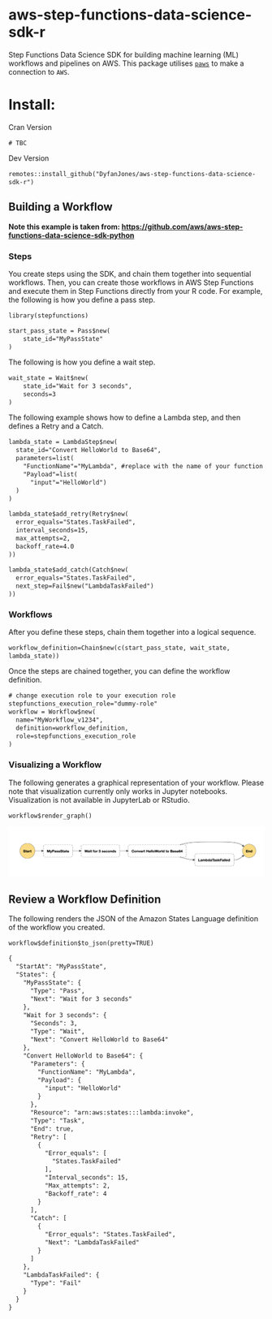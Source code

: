 # aws-step-functions-data-science-sdk-r
Step Functions Data Science SDK for building machine learning (ML) workflows and pipelines on AWS. This package utilises [`paws`](https://github.com/paws-r/paws) to make a connection to `AWS`.

# Install:

Cran Version
```
# TBC
```

Dev Version
```
remotes::install_github("DyfanJones/aws-step-functions-data-science-sdk-r")
```

## Building a Workflow
**Note this example is taken from: https://github.com/aws/aws-step-functions-data-science-sdk-python**

### Steps

You create steps using the SDK, and chain them together into sequential workflows. Then, you can create those workflows in AWS Step Functions and execute them in Step Functions directly from your R code. For example, the following is how you define a pass step.

```
library(stepfunctions)
```

```
start_pass_state = Pass$new(
    state_id="MyPassState"
)
```

The following is how you define a wait step.

```
wait_state = Wait$new(
    state_id="Wait for 3 seconds",
    seconds=3
)
```

The following example shows how to define a Lambda step, and then defines a Retry and a Catch.
```
lambda_state = LambdaStep$new(
  state_id="Convert HelloWorld to Base64",
  parameters=list(
    "FunctionName"="MyLambda", #replace with the name of your function
    "Payload"=list(
      "input"="HelloWorld")
  )
)
```

```
lambda_state$add_retry(Retry$new(
  error_equals="States.TaskFailed",
  interval_seconds=15,
  max_attempts=2,
  backoff_rate=4.0
))
```
```
lambda_state$add_catch(Catch$new(
  error_equals="States.TaskFailed",
  next_step=Fail$new("LambdaTaskFailed")
))
```

### Workflows

After you define these steps, chain them together into a logical sequence.

```
workflow_definition=Chain$new(c(start_pass_state, wait_state, lambda_state))
```

Once the steps are chained together, you can define the workflow definition.

```
# change execution role to your execution role
stepfunctions_execution_role="dummy-role"
workflow = Workflow$new(
  name="MyWorkflow_v1234",
  definition=workflow_definition,
  role=stepfunctions_execution_role
)
```

### Visualizing a Workflow

The following generates a graphical representation of your workflow. Please note that visualization currently only works in Jupyter notebooks. Visualization is not available in JupyterLab or RStudio.

```
workflow$render_graph()
```

![](docs/example1.png)

## Review a Workflow Definition

The following renders the JSON of the Amazon States Language definition of the workflow you created.

```
workflow$definition$to_json(pretty=TRUE)
```

```
{
  "StartAt": "MyPassState",
  "States": {
    "MyPassState": {
      "Type": "Pass",
      "Next": "Wait for 3 seconds"
    },
    "Wait for 3 seconds": {
      "Seconds": 3,
      "Type": "Wait",
      "Next": "Convert HelloWorld to Base64"
    },
    "Convert HelloWorld to Base64": {
      "Parameters": {
        "FunctionName": "MyLambda",
        "Payload": {
          "input": "HelloWorld"
        }
      },
      "Resource": "arn:aws:states:::lambda:invoke",
      "Type": "Task",
      "End": true,
      "Retry": [
        {
          "Error_equals": [
            "States.TaskFailed"
          ],
          "Interval_seconds": 15,
          "Max_attempts": 2,
          "Backoff_rate": 4
        }
      ],
      "Catch": [
        {
          "Error_equals": "States.TaskFailed",
          "Next": "LambdaTaskFailed"
        }
      ]
    },
    "LambdaTaskFailed": {
      "Type": "Fail"
    }
  }
}
```
